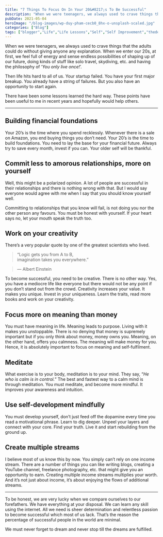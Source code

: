 ```yaml
---
title: "7 Things To Focus On In Your 20&#8217;s To Be Successful"
description: "When we were teenagers, we always used to crave things that the adults could do without giving anyone any explanation. When we enter our 20s, at first, we feel full of energy and sense endless possibilities of shaping up of our future, doing kinds of stuff like solo travel, skydiving, etc. and having the philosophy [&hellip;]"
pubDate: 2021-05-04
heroImage: "/blog-images/wp-duy-pham-cecb0_8hx-o-unsplash-scaled.jpg"
categories: ["Blog"]
tags: ["blogger","Life","Life Lessons","Self","Self Improvement","thedeveloperstory"]
---
```


When we were teenagers, we always used to crave things that the adults could do without giving anyone any explanation. When we enter our 20s, at first, we feel full of energy and sense endless possibilities of shaping up of our future, doing kinds of stuff like solo travel, skydiving, etc. and having the philosophy of ‘_You only live once!_’.

Then life hits hard to all of us. Your startup failed. You have your first major breakup. You already have a string of failures. But you also have an opportunity to start again.

There have been some lessons learned the hard way. These points have been useful to me in recent years and hopefully would help others.

* * *

## Building financial foundations

Your 20’s is the time where you spend recklessly. Whenever there is a sale on Amazon, you end buying things you don’t need. Your 20’s is the time to build foundations. You need to lay the base for your financial future. Always try to save every month, invest if you can. Your older self will be thankful.

## Commit less to amorous relationships, more on yourself

Well, this might be a polarized opinion. A lot of people are successful in their relationships and there is nothing wrong with that. But I would say everyone would agree with me when I say that you should know yourself well.

Committing to relationships that you know will fail, is not doing you nor the other person any favours. You must be honest with yourself. If your heart says no, let your mouth speak the truth too.

## Work on your creativity

There’s a very popular quote by one of the greatest scientists who lived.

> “Logic gets you from A to B,  
> imagination takes you everywhere.”

> — Albert Einstein

To become successful, you need to be creative. There is no other way. Yes, you have a mediocre life like everyone but there would not be any point if you don’t stand out from the crowd. Creativity increases your value. It makes you unique. Invest in your uniqueness. Learn the traits, read more books and work on your creativity.

## Focus more on meaning than money

You must have meaning in life. Meaning leads to purpose. Living with it makes you unstoppable. There is no denying that money is supremely important but if you only think about money, money owns you. Meaning, on the other hand, offers you calmness. The meaning will make money for you. Hence, it is absolutely important to focus on meaning and self-fulfilment.

## Meditate

What exercise is to your body, meditation is to your mind. They say, “_He who is calm is in control._” The best and fastest way to a calm mind is through meditation. You must meditate, and become more mindful. It improves your awareness and intuition.

## Use self-development mindfully

You must develop yourself, don’t just feed off the dopamine every time you read a motivational phrase. Learn to dig deeper. Unpeel your layers and connect with your core. Find your truth. Live it and start rebuilding from the ground up.

## Create multiple streams

I believe most of us know this by now. You simply can’t rely on one income stream. There are a number of things you can like writing blogs, creating a YouTube channel, freelance photography, etc. that might give you an opportunity to earn. Creating multiple income streams multiplies your worth. And it’s not just about income, it’s about enjoying the flows of additional streams.

* * *

To be honest, we are very lucky when we compare ourselves to our forefathers. We have everything at your disposal. We can learn any skill using the internet. All we need is sheer determination and relentless passion to become successful which most of us lack. That’s the reason the percentage of successful people in the world are minimal.

We must never forget to dream and never stop till the dreams are fulfilled.